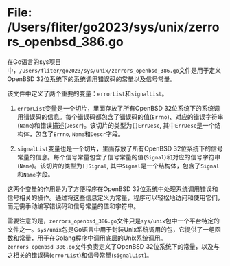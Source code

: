 # File: /Users/fliter/go2023/sys/unix/zerrors_openbsd_386.go

在Go语言的sys项目中，`/Users/fliter/go2023/sys/unix/zerrors_openbsd_386.go`文件是用于定义OpenBSD 32位系统下的系统调用错误码的常量以及信号常量。

该文件中定义了两个重要的变量：`errorList`和`signalList`。

1. `errorList`变量是一个切片，里面存放了所有OpenBSD 32位系统下的系统调用错误码的信息。每个错误码都包含了错误码的值(`Errno`)、对应的错误字符串(`Name`)和错误描述(`Descr`)。该切片的类型为`[]ErrDesc`, 其中`ErrDesc`是一个结构体，包含了`Errno`, `Name`和`Descr`字段。

2. `signalList`变量也是一个切片，里面存放了所有OpenBSD 32位系统下的信号常量的信息。每个信号常量包含了信号常量的值(`Signal`)和对应的信号字符串(`Name`)。该切片的类型为`[]Signal`, 其中`Signal`是一个结构体，包含了`Signal`和`Name`字段。

这两个变量的作用是为了方便程序在OpenBSD 32位系统中处理系统调用错误和信号相关的操作。通过将这些信息定义为常量，程序可以轻松地访问和使用它们，而无需手动编写错误码和信号常量的值和字符串。

需要注意的是，`zerrors_openbsd_386.go`文件只是`sys/unix`包中一个平台特定的文件之一。`sys/unix`包是Go语言中用于封装Unix系统调用的包，它提供了一组函数和常量，用于在Golang程序中调用底层的Unix系统调用。`zerrors_openbsd_386.go`文件负责定义了OpenBSD 32位系统下的常量，以及与之相关的错误码(`errorList`)和信号常量(`signalList`)。

